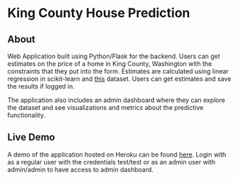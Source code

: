<h1>King County House Prediction</h1>

<h2>About</h2>

<p>
 Web Application built using Python/Flask for the backend. Users can get estimates on the price of a home in King County, 
  Washington with the constraints that they put into the form. Estimates are calculated using linear regression in scikit-learn
  and <a href="https://www.kaggle.com/harlfoxem/housesalesprediction">this</a> dataset. Users can get estimates and save the results if logged in.
</p>

<p>
  The application also includes an admin dashboard where they can explore the dataset and see visualizations and metrics about the predictive functionality.
</p>

<h2>Live Demo</h2>
<p>
  A demo of the application hosted on Heroku can be found <a href="https://kc-house-prediction.herokuapp.com/index">here</a>.
  Login with as a regular user with the credentials test/test or as an admin user with admin/admin to have access to admin dashboard.
</p>
